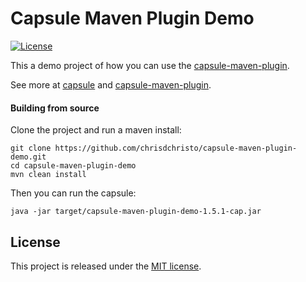 Capsule Maven Plugin Demo
=========================

[![License](http://img.shields.io/badge/license-MIT-blue.svg?style=flat)](http://opensource.org/licenses/MIT)

This a demo project of how you can use the [capsule-maven-plugin](https://github.com/chrisdchristo/capsule-maven-plugin).

See more at [capsule](https://github.com/puniverse/capsule) and [capsule-maven-plugin](https://github.com/chrisdchristo/capsule-maven-plugin).

#### Building from source
Clone the project and run a maven install:

```
git clone https://github.com/chrisdchristo/capsule-maven-plugin-demo.git
cd capsule-maven-plugin-demo
mvn clean install
```

Then you can run the capsule:

```
java -jar target/capsule-maven-plugin-demo-1.5.1-cap.jar
```

## License

This project is released under the [MIT license](http://opensource.org/licenses/MIT).
